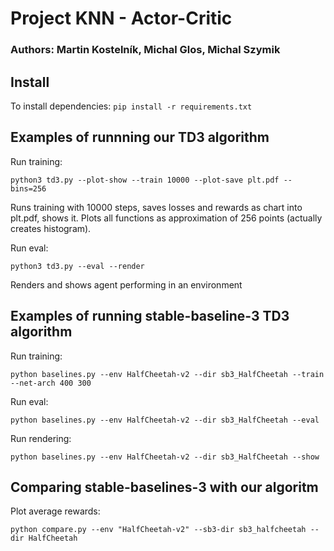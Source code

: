 # Project KNN - Actor-Critic
### Authors: Martin Kostelník, Michal Glos, Michal Szymik

## Install
To install dependencies:
`pip install -r requirements.txt`

## Examples of runnning our TD3 algorithm
Run training:

`python3 td3.py --plot-show --train 10000 --plot-save plt.pdf --bins=256`

Runs training with 10000 steps, saves losses and rewards as chart into plt.pdf, shows it. Plots all functions as approximation of 256 points (actually creates histogram).

Run eval:

`python3 td3.py --eval --render`

Renders and shows agent performing in an environment

## Examples of running stable-baseline-3 TD3 algorithm

Run training:

`python baselines.py --env HalfCheetah-v2 --dir sb3_HalfCheetah --train --net-arch 400 300`

Run eval:

`python baselines.py --env HalfCheetah-v2 --dir sb3_HalfCheetah --eval`

Run rendering:

`python baselines.py --env HalfCheetah-v2 --dir sb3_HalfCheetah --show`

## Comparing stable-baselines-3 with our algoritm

Plot average rewards:

`python compare.py --env "HalfCheetah-v2" --sb3-dir sb3_halfcheetah --dir HalfCheetah`
